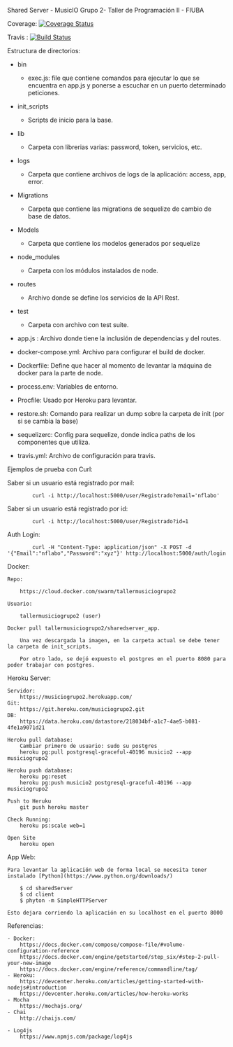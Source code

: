 Shared Server - MusicIO Grupo 2- Taller de Programación II - FIUBA

Coverage:
[![Coverage Status](https://coveralls.io/repos/github/nicolasgalvarez91/orgaCompu2016_2C/badge.svg?branch=master)](https://coveralls.io/github/nicolasgalvarez91/orgaCompu2016_2C?branch=master)

Travis : 
[![Build Status](https://travis-ci.org/MusicIO-Grupo2/sharedServer.svg?branch=master)](https://travis-ci.org/MusicIO-Grupo2/sharedServer)

Estructura de directorios:
- bin
	- exec.js: file que contiene comandos para ejecutar lo que se encuentra en app.js y ponerse a escuchar en un puerto determinado peticiones.
- init_scripts
	- Scripts de inicio para la base.
- lib
	- Carpeta con librerias varias: password, token, servicios, etc.

- logs
	- Carpeta que contiene archivos de logs de la aplicación: access, app, error.
- Migrations
	- Carpeta que contiene las migrations de sequelize de cambio de base de datos.
- Models
	- Carpeta que contiene los modelos generados por sequelize
- node_modules
	- Carpeta con los módulos instalados de node.
- routes
	- Archivo donde se define los servicios de la API Rest.
- test
	- Carpeta con archivo con test suite.

- app.js : Archivo donde tiene la inclusión de dependencias y del routes.
- docker-compose.yml: Archivo para configurar el build de docker.
- Dockerfile: Define que hacer al momento de levantar la máquina de docker para la parte de node.
- process.env: Variables de entorno.
- Procfile: Usado por Heroku para levantar.
- restore.sh: Comando para realizar un dump sobre la carpeta de init (por si se cambia la base)
- sequelizerc: Config para sequelize, donde indica paths de los componentes que utiliza.
- travis.yml: Archivo de configuración para travis.

Ejemplos de prueba con Curl:

Saber si un usuario está registrado por mail:
	
			curl -i http://localhost:5000/user/Registrado?email='nflabo'

Saber si un usuario está registrado por id:

			curl -i http://localhost:5000/user/Registrado?id=1

Auth Login: 

			curl -H "Content-Type: application/json" -X POST -d '{"Email":"nflabo","Password":"xyz"}' http://localhost:5000/auth/login

Docker:

	Repo:

		https://cloud.docker.com/swarm/tallermusiciogrupo2

	Usuario:

		tallermusiciogrupo2 (user)

	Docker pull tallermusiciogrupo2/sharedserver_app.

		Una vez descargada la imagen, en la carpeta actual se debe tener la carpeta de init_scripts.

		Por otro lado, se dejó expuesto el postgres en el puerto 8080 para poder trabajar con postgres.

Heroku Server:

	Servidor: 
		https://musiciogrupo2.herokuapp.com/
	Git: 
		https://git.heroku.com/musiciogrupo2.git	
	DB: 
		https://data.heroku.com/datastore/218034bf-a1c7-4ae5-b081-4fe1a9071d21

	Heroku pull database: 
		Cambiar primero de usuario: sudo su postgres
		heroku pg:pull postgresql-graceful-40196 musicio2 --app musiciogrupo2

	Heroku push database:
		heroku pg:reset
		heroku pg:push musicio2 postgresql-graceful-40196 --app musiciogrupo2

	Push to Heruku
		git push heroku master

	Check Running:
		heroku ps:scale web=1

	Open Site
		heroku open

App Web:
    
    Para levantar la aplicación web de forma local se necesita tener instalado [Python](https://www.python.org/downloads/)
        
        $ cd sharedServer
        $ cd client
        $ phyton -m SimpleHTTPServer

    Esto dejara corriendo la aplicación en su localhost en el puerto 8000
            
        

Referencias:

	- Docker: 
		https://docs.docker.com/compose/compose-file/#volume-configuration-reference
		https://docs.docker.com/engine/getstarted/step_six/#step-2-pull-your-new-image
		https://docs.docker.com/engine/reference/commandline/tag/ 
	- Heroku:
		https://devcenter.heroku.com/articles/getting-started-with-nodejs#introduction
		https://devcenter.heroku.com/articles/how-heroku-works
	- Mocha
		https://mochajs.org/
	- Chai
		http://chaijs.com/

	- Log4js
		https://www.npmjs.com/package/log4js


